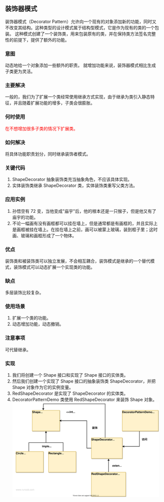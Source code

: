 ## 装饰器模式
装饰器模式（Decorator Pattern）允许向一个现有的对象添加新的功能，同时又不改变其结构。这种类型的设计模式属于结构型模式，它是作为现有的类的一个包装。
这种模式创建了一个装饰类，用来包装原有的类，并在保持类方法签名完整性的前提下，提供了额外的功能。

### 意图
动态地给一个对象添加一些额外的职责。
就增加功能来说，装饰器模式相比生成子类更为灵活。

### 主要解决
一般的，我们为了扩展一个类经常使用继承方式实现，由于继承为类引入静态特征，并且随着扩展功能的增多，子类会很膨胀。

### 何时使用
<font color=red>在不想增加很多子类的情况下扩展类。</font>

### 如何解决
将具体功能职责划分，同时继承装饰者模式。

### 关键代码
1. ShapeDecorator 抽象装饰类充当抽象角色，不应该具体实现。
2. 实体装饰类继承 ShapeDecorator 类，实体装饰类重写父类方法。

### 应用实例
1. 孙悟空有 72 变，当他变成"庙宇"后，他的根本还是一只猴子，但是他又有了庙宇的功能。
2. 不论一幅画有没有画框都可以挂在墙上，但是通常都是有画框的，并且实际上是画框被挂在墙上。在挂在墙上之前，画可以被蒙上玻璃，装到框子里；这时画、玻璃和画框形成了一个物体。

### 优点
装饰类和被装饰类可以独立发展，不会相互耦合，装饰模式是继承的一个替代模式，装饰模式可以动态扩展一个实现类的功能。

### 缺点
多层装饰比较复杂。

### 使用场景
1. 扩展一个类的功能。
2. 动态增加功能，动态撤销。

### 注意事项
可代替继承。

### 实现
1. 我们将创建一个 Shape 接口和实现了 Shape 接口的实体类。 
2. 然后我们创建一个实现了 Shape 接口的抽象装饰类 ShapeDecorator，并把 Shape 对象作为它的实例变量。 
3. RedShapeDecorator 是实现了 ShapeDecorator 的实体类。 
4. DecoratorPatternDemo 类使用 RedShapeDecorator 来装饰 Shape 对象。
![图片](decorator.svg)